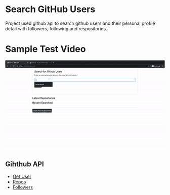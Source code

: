 # Search GitHub Users
Project used github api to search github users and their personal profile detail with followers, following and respositories.</br>

# Sample Test Video

<a href="https://github.com/bomercakmak/Search-Users-GitHub-REST-API/blob/master/images/Search-Users-GitHub-REST-API-gif.gif"><img src="./images/Search-Users-GitHub-REST-API-gif.gif" title="Search-Users-GitHub-REST-API-gif"></a>

## Gihthub API

- [Get User](https://api.github.com/users/bomercakmak)
- [Repos](https://api.github.com/users/bomercakmak/repos?per_page=100)
- [Followers](https://api.github.com/users/bomercakmak/followers)
